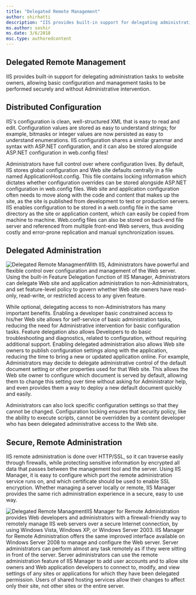 ```yaml
---
title: "Delegated Remote Management"
author: shirhatti
description: "IIS provides built-in support for delegating administration tasks to website owners, allowing basic configuration and management tasks to be performed securely and without Administrative intervention."
ms.author: soshir
ms.date: 3/6/2018
msc.type: authoredcontent
---
```

Delegated Remote Management
---------------------------

IIS provides built-in support for delegating administration tasks to website owners, allowing basic configuration and management tasks to be performed securely and without Administrative intervention.

## Distributed Configuration

IIS's configuration is clean, well-structured XML that is easy to read and edit. Configuration values are stored as easy to understand strings; for example, bitmasks or integer values are now persisted as easy to understand enumerations. IIS configuration shares a similar grammar and syntax with ASP.NET configuration, and it can also be stored alongside ASP.NET configuration in web.config files!

Administrators have full control over where configuration lives. By default, IIS stores global configuration and Web site defaults centrally in a file named ApplicationHost.config. This file contains locking information which dictates whether configuration overrides can be stored alongside ASP.NET configuration in web.config files. Web site and application configuration often needs to move along with the code and content that makes up the site, as the site is published from development to test or production servers. IIS enables configuration to be stored in a web.config file in the same directory as the site or application content, which can easily be copied from machine to machine. Web.config files can also be stored on back-end file server and referenced from multiple front-end Web servers, thus avoiding costly and error-prone replication and manual synchronization issues.

## Delegated Administration

![Delegated Remote Managment](delegated-remote-management/_static/delegatedremotemanagement1-small.png)With IIS, Administrators have powerful and flexible control over configuration and management of the Web server. Using the built-in Feature Delegation function of IIS Manager, Administrators can delegate Web site and application administration to non-Administrators, and set feature-level policy to govern whether Web site owners have read-only, read-write, or restricted access to any given feature.

While optional, delegating access to non-Administrators has many important benefits. Enabling a developer basic constrained access to his/her Web site allows for self-service of basic administration tasks, reducing the need for Administrative intervention for basic configuration tasks. Feature delegation also allows Developers to do basic troubleshooting and diagnostics, related to configuration, without requiring additional support. Enabling delegated administration also allows Web site owners to publish configuration settings along with the application, reducing the time to bring a new or updated application online. For example, Administrators may decide to delegate administrative control of the default document setting or other properties used for that Web site. This allows the Web site owner to configure which document is served by default, allowing them to change this setting over time without asking for Administrator help, and even provides them a way to deploy a new default document quickly and easily.

Administrators can also lock specific configuration settings so that they cannot be changed. Configuration locking ensures that security policy, like the ability to execute scripts, cannot be overridden by a content developer who has been delegated administrative access to the Web site.

## Secure, Remote Administration

IIS remote administration is done over HTTP/SSL, so it can traverse easily through firewalls, while protecting sensitive information by encrypted all data that passes between the management tool and the server. Using IIS Manager, it is easy to configure which port the remote administration service runs on, and which certificate should be used to enable SSL encryption. Whether managing a server locally or remote, IIS Manager provides the same rich administration experience in a secure, easy to use way.

![Delegated Remote Managment](delegated-remote-management/_static/delegatedremotemanagement2-small.png)IIS Manager for Remote Administration provides Web developers and administrators with a firewall-friendly way to remotely manage IIS web servers over a secure Internet connection, by using Windows Vista, Windows XP, or Windows Server 2003. IIS Manager for Remote Administration offers the same improved interface available on Windows Server 2008 to manage and configure the Web server. Server administrators can perform almost any task remotely as if they were sitting in front of the server. Server administrators can use the remote administration feature of IIS Manager to add user accounts and to allow site owners and Web application developers to connect to, modify, and view settings of any sites or applications for which they have been delegated permission. Users of shared hosting services allow their changes to affect only their site, not other sites or the entire server.